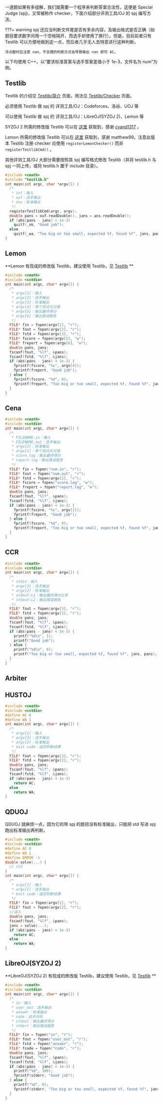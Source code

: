 一道题如果有多组解，我们就需要一个程序来判断答案合法性，这便是 Special Judge (spj)，又常被称作 checker，下面介绍部分评测工具/OJ 的 spj 编写方法。

???+ warning
    spj 还应当判断文件尾是否有多余内容，及输出格式是否正确（如题目要求数字间用一个空格隔开，而选手却使用了换行）。但是，目前前者只有 Testlib 可以方便地做到这一点，而后者几乎无人去特意进行这种判断。

    浮点数时应注意 nan，不合理的判断方式会导致输出 nan 即可 AC。

以下均使用 C++，以“要求标准答案与选手答案差值小于 1e-3，文件名为 num”为例。

## Testlib

Testlib 的介绍见 [Testlib/简介](/intro/testlib/index.md) 页面，用法见 [Testlib/Checker](/intro/testlib/checker.md) 页面。

必须使用 Testlib 做 spj 的 评测工具/OJ：Codeforces、洛谷、UOJ 等

可以使用 Testlib 做 spj 的 评测工具/OJ：LibreOJ(SYZOJ 2)、Lemon 等

SYZOJ 2 所需的修改版 Testlib 可以在 [这里](https://pastebin.com/3GANXMG7) 获取到，感谢 [cyand1317](https://loj.ac/article/124) 。

Lemon 所需的修改版 Testlib 可以在 [这里](https://paste.ubuntu.com/p/JsTspHHnmB/) 获取到，感谢 matthew99。注意此版本 Testlib 注册 checker 应使用 `registerLemonChecker()` 而非 `registerTestlibCmd()` 。

其他评测工具/OJ 大部分需要按照其 spj 编写格式修改 Testlib（并将 testlib.h 与 spj 一同上传，或将 testlib.h 置于 include 目录）。

```cpp
#include <cmath>
#include "testlib.h"
int main(int argc, char *argv[]) {
  /*
   * inf：输入
   * ouf：选手输出
   * ans：标准输出
   */
  registerTestlibCmd(argc, argv);
  double pans = ouf.readDouble(), jans = ans.readDouble();
  if (abs(pans - jans) < 1e-3)
    quitf(_ok, "Good job");
  else
    quitf(_wa, "Too big or too small, expected %f, found %f", jans, pans);
}
```

## Lemon

 **Lemon 有现成的修改版 Testlib，建议使用 Testlib，见 [Testlib](#testlib) ** 

```cpp
#include <cmath>
#include <cstdio>
int main(int argc, char* argv[]) {
  /*
   * argv[1]：输入
   * argv[2]：选手输出
   * argv[3]：标准输出
   * argv[4]：单个测试点分值
   * argv[5]：输出最终得分
   * argv[6]：输出错误报告
   */
  FILE* fin = fopen(argv[1], "r");
  FILE* fout = fopen(argv[2], "r");
  FILE* fstd = fopen(argv[3], "r");
  FILE* fscore = fopen(argv[5], "w");
  FILE* freport = fopen(argv[6], "w");
  double pans, jans;
  fscanf(fout, "%lf", &pans);
  fscanf(fstd, "%lf", &jans);
  if (abs(pans - jans) < 1e-3) {
    fprintf(fscore, "%s", argv[4]);
    fprintf(freport, "Good job");
  } else {
    fprintf(fscore, "%d", 0);
    fprintf(freport, "Too big or too small, expected %f, found %f", jans, pans);
  }
}
```

## Cena

```cpp
#include <cmath>
#include <cstdio>
int main(int argc, char* argv[]) {
  /*
   * FILENAME.in：输入
   * FILENAME.out：选手输出
   * argv[2]：标准输出
   * argv[1]：单个测试点分值
   * score.log：输出最终得分
   * report.log：输出错误报告
   */
  FILE* fin = fopen("num.in", "r");
  FILE* fout = fopen("num.out", "r");
  FILE* fstd = fopen(argv[2], "r");
  FILE* fscore = fopen("score.log", "w");
  FILE* freport = fopen("report.log", "w");
  double pans, jans;
  fscanf(fout, "%lf", &pans);
  fscanf(fstd, "%lf", &jans);
  if (abs(pans - jans) < 1e-3) {
    fprintf(fscore, "%s", argv[1]);
    fprintf(freport, "Good job");
  } else {
    fprintf(fscore, "%d", 0);
    fprintf(freport, "Too big or too small, expected %f, found %f", jans, pans);
  }
}
```

## CCR

```cpp
#include <cmath>
#include <cstdio>
int main(int argc, char* argv[]) {
  /*
   * stdin：输入
   * argv[3]：选手输出
   * argv[2]：标准输出
   * stdout:L1：输出最终得分比率
   * stdout:L2：输出错误报告
   */
  FILE* fout = fopen(argv[3], "r");
  FILE* fstd = fopen(argv[2], "r");
  double pans, jans;
  fscanf(fout, "%lf", &pans);
  fscanf(fstd, "%lf", &jans);
  if (abs(pans - jans) < 1e-3) {
    printf("%d\n", 1);
    printf("Good job");
  } else {
    printf("%d\n", 0);
    printf("Too big or too small, expected %f, found %f", jans, pans);
  }
}
```

## Arbiter

## HUSTOJ

```cpp
#include <cmath>
#include <cstdio>
#define AC 0
#define WA 1
int main(int argc, char* argv[]) {
  /*
   * argv[1]：输入
   * argv[3]：选手输出
   * argv[2]：标准输出
   * exit code：返回判断结果
   */
  FILE* fout = fopen(argv[3], "r");
  FILE* fstd = fopen(argv[2], "r");
  double pans, jans;
  fscanf(fout, "%lf", &pans);
  fscanf(fstd, "%lf", &jans);
  if (abs(pans - jans) < 1e-3)
    return AC;
  else
    return WA;
}
```

## QDUOJ

QDUOJ 就麻烦一点，因为它的带 spj 的题目没有标准输出，只能把 std 写进 spj 跑出标准输出再判断。

```cpp
#include <cmath>
#include <cstdio>
#define AC 0
#define WA 1
#define ERROR -1
double solve(...) {
  // std
}
int main(int argc, char* argv[]) {
  /*
   * argv[1]：输入
   * argv[2]：选手输出
   * exit code：返回判断结果
   */
  FILE* fin = fopen(argv[1], "r");
  FILE* fout = fopen(argv[2], "r");
  //读入
  double pans, jans;
  fscanf(fout, "%lf", &pans);
  jans = solve(...);
  if (abs(pans - jans) < 1e-3)
    return AC;
  else
    return WA;
}
```

## LibreOJ(SYZOJ 2)

 **LibreOJ(SYZOJ 2) 有现成的修改版 Testlib，建议使用 Testlib，见 [Testlib](#testlib) ** 

```cpp
#include <cmath>
#include <cstdio>
int main(int argc, char* argv[]) {
  /*
   * in：输入
   * user_out：选手输出
   * answer：标准输出
   * code：选手代码
   * stdout：输出最终得分
   * stderr：输出错误报告
   */
  FILE* fin = fopen("in", "r");
  FILE* fout = fopen("user_out", "r");
  FILE* fstd = fopen("answer", "r");
  FILE* fcode = fopen("code", "r");
  double pans, jans;
  fscanf(fout, "%lf", &pans);
  fscanf(fstd, "%lf", &jans);
  if (abs(pans - jans) < 1e-3) {
    printf("%d", 100);
    fprintf(stderr, "Good job");
  } else {
    printf("%d", 0);
    fprintf(stderr, "Too big or too small, expected %f, found %f", jans, pans);
  }
}
```
